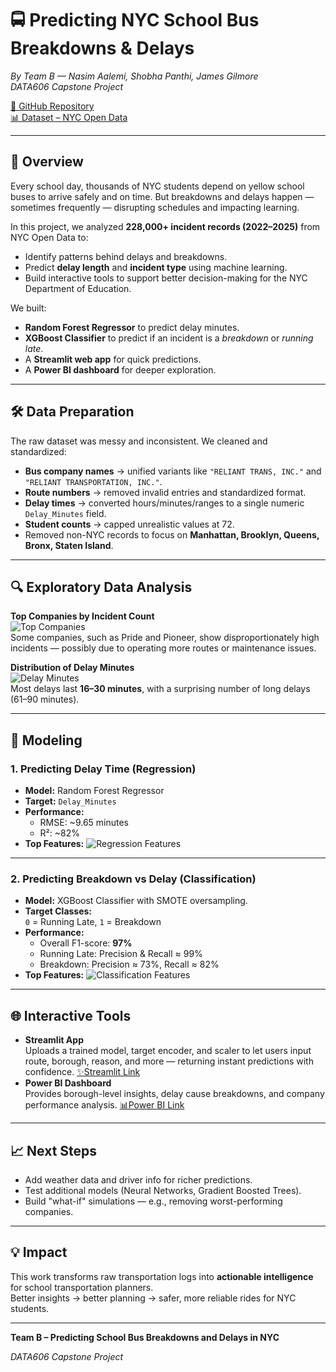 # 🚍 Predicting NYC School Bus Breakdowns & Delays

*By Team B  — Nasim Aalemi, Shobha Panthi, James Gilmore*  
*DATA606 Capstone Project*

[📂 GitHub Repository](https://github.com/naalemi/Predicting_NYC_School_Bus_Breakdowns_Capstone_Project-Team-B-)  
[📊 Dataset – NYC Open Data](https://data.cityofnewyork.us/Transportation/Bus-Breakdown-and-Delays/ez4e-fazm/about_data)  

---

## 📌 Overview

Every school day, thousands of NYC students depend on yellow school buses to arrive safely and on time. But breakdowns and delays happen — sometimes frequently — disrupting schedules and impacting learning.

In this project, we analyzed **228,000+ incident records (2022–2025)** from NYC Open Data to:
- Identify patterns behind delays and breakdowns.
- Predict **delay length** and **incident type** using machine learning.
- Build interactive tools to support better decision-making for the NYC Department of Education.

We built:
- **Random Forest Regressor** to predict delay minutes.
- **XGBoost Classifier** to predict if an incident is a *breakdown* or *running late*.
- A **Streamlit web app** for quick predictions.
- A **Power BI dashboard** for deeper exploration.

---

## 🛠 Data Preparation

The raw dataset was messy and inconsistent. We cleaned and standardized:
- **Bus company names** → unified variants like `"RELIANT TRANS, INC."` and `"RELIANT TRANSPORTATION, INC."`.
- **Route numbers** → removed invalid entries and standardized format.
- **Delay times** → converted hours/minutes/ranges to a single numeric `Delay_Minutes` field.
- **Student counts** → capped unrealistic values at 72.
- Removed non-NYC records to focus on **Manhattan, Brooklyn, Queens, Bronx, Staten Island**.

---

## 🔍 Exploratory Data Analysis

**Top Companies by Incident Count**  
![Top Companies](img/Top_Companies_by_Incident.png)  
Some companies, such as Pride and Pioneer, show disproportionately high incidents — possibly due to operating more routes or maintenance issues.

**Distribution of Delay Minutes**  
![Delay Minutes](img/Delay_Minute_Distribution.png)  
Most delays last **16–30 minutes**, with a surprising number of long delays (61–90 minutes).

---

## 🤖 Modeling

### **1. Predicting Delay Time (Regression)**
- **Model:** Random Forest Regressor
- **Target:** `Delay_Minutes`
- **Performance:**
  - RMSE: ~9.65 minutes
  - R²: ~82%
- **Top Features:**
  ![Regression Features](img/Regression_Model_Top_Features.png)

---

### **2. Predicting Breakdown vs Delay (Classification)**
- **Model:** XGBoost Classifier with SMOTE oversampling.
- **Target Classes:**  
  `0` = Running Late, `1` = Breakdown
- **Performance:**
  - Overall F1-score: **97%**
  - Running Late: Precision & Recall ≈ 99%
  - Breakdown: Precision ≈ 73%, Recall ≈ 82%
- **Top Features:**
  ![Classification Features](img/Classification_Model_Top_Features.png)

---

## 🌐 Interactive Tools

- **Streamlit App**  
  Uploads a trained model, target encoder, and scaler to let users input route, borough, reason, and more — returning instant predictions with confidence.
  [✨Streamlit Link](https://7u2w29zopa9qr4jjbkj4vd.streamlit.app/#predict-school-bus-delay-type)  
- **Power BI Dashboard**  
  Provides borough-level insights, delay cause breakdowns, and company performance analysis.
  [📊Power BI Link](https://app.powerbi.com/groups/me/reports/ecd5ff49-a239-49b4-ada7-5ba5be3646fb/bf34930fdbc07cdd3778?ctid=e9b87214-8e8f-4ad0-90ec-9d5c56c94931&experience=power-bi)  

---

## 📈 Next Steps
- Add weather data and driver info for richer predictions.
- Test additional models (Neural Networks, Gradient Boosted Trees).
- Build "what-if" simulations — e.g., removing worst-performing companies.

---

## 💡 Impact

This work transforms raw transportation logs into **actionable intelligence** for school transportation planners.  
Better insights → better planning → safer, more reliable rides for NYC students.

---

**Team B – Predicting School Bus Breakdowns and Delays in NYC** 

*DATA606 Capstone Project*
